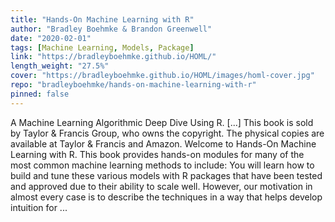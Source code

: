```yaml
---
title: "Hands-On Machine Learning with R"
author: "Bradley Boehmke & Brandon Greenwell"
date: "2020-02-01"
tags: [Machine Learning, Models, Package]
link: "https://bradleyboehmke.github.io/HOML/"
length_weight: "27.5%"
cover: "https://bradleyboehmke.github.io/HOML/images/homl-cover.jpg"
repo: "bradleyboehmke/hands-on-machine-learning-with-r"
pinned: false
---
```


A Machine Learning Algorithmic Deep Dive Using R. [...] This book is sold by Taylor & Francis Group, who owns the copyright. The physical copies are available at Taylor & Francis and Amazon. Welcome to Hands-On Machine Learning with R. This book provides hands-on modules for many of the most common machine learning methods to include: You will learn how to build and tune these various models with R packages that have been tested and approved due to their ability to scale well. However, our motivation in almost every case is to describe the techniques in a way that helps develop intuition for ...
